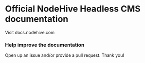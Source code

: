 # Official NodeHive Headless CMS documentation

Visit docs.nodehive.com

### Help improve the documentation

Open up an issue and/or provide a pull request. Thank you!